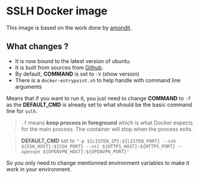 # SSLH Docker image

This image is based on the work done by [amondit](https://github.com/amondit/sslh).

## What changes ?

- It is now bound to the latest version of ubuntu.
- It is built from sources from [Github](https://github.com/yrutschle/sslh).
- By default, **COMMAND** is set to `-V` (show version)
- There is a `docker-entrypoint.sh` to help handle with command line arguments

Means that if you want to run it, you just need to change **COMMAND** to `-f` as
the **DEFAULT_CMD** is already set to what should be the basic command line for `sslh`.

> `-f` means **keep process in foreground** which is what Docker expects for the main process.
The container will stop when the process exits.

> **DEFAULT_CMD** set to `"-p ${LISTEN_IP}:${LISTEN_PORT} --ssh ${SSH_HOST}:${SSH_PORT} --ssl ${HTTPS_HOST}:${HTTPS_PORT} --openvpn ${OPENVPN_HOST}:${OPENVPN_PORT}"`

So you only need to change mentionned environment variables to make it work in your environment.

